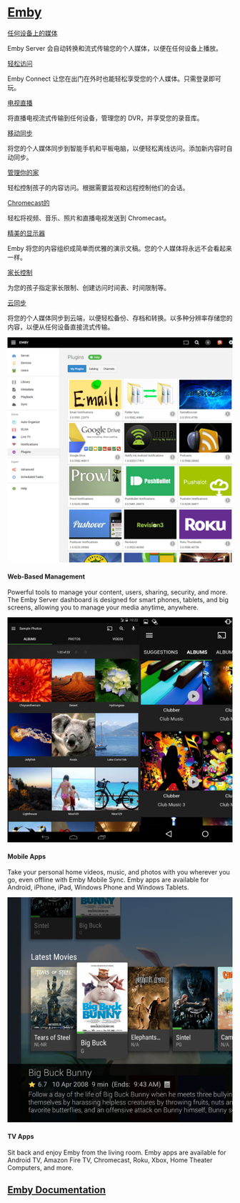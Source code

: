 # [Emby](https://emby.media/)



[
任何设备上的媒体](https://emby.media/about.html#)

Emby Server 会自动转换和流式传输您的个人媒体，以便在任何设备上播放。

[轻松访问](https://emby.media/connect.html)

Emby Connect 让您在出门在外时也能轻松享受您的个人媒体。只需登录即可玩。

[电视直播](https://emby.media/about.html#)

将直播电视流式传输到任何设备，管理您的 DVR，并享受您的录音库。

[移动同步](https://emby.media/about.html#)

将您的个人媒体同步到智能手机和平板电脑，以便轻松离线访问。添加新内容时自动同步。

[管理你的家](https://emby.media/about.html#)

轻松控制孩子的内容访问。根据需要监视和远程控制他们的会话。

[Chromecast的](https://emby.media/about.html#)

轻松将视频、音乐、照片和直播电视发送到 Chromecast。

[精美的显示器](https://emby.media/about.html#)

Emby 将您的内容组织成简单而优雅的演示文稿。您的个人媒体将永远不会看起来一样。

[家长控制](https://emby.media/about.html#)

为您的孩子指定家长限制、创建访问时间表、时间限制等。

[云同步](https://emby.media/about.html#)

将您的个人媒体同步到云端，以便轻松备份、存档和转换。以多种分辨率存储您的内容，以便从任何设备直接流式传输。





![about_manage1](about_manage1.png)

#### Web-Based Management

Powerful tools to manage your content, users, sharing, security, and more. The Emby Server dashboard is designed for smart phones, tablets, and big screens, allowing you to manage your media anytime, anywhere.

![img](Screenshot_2015-09-28-22-42-49123.png)

#### Mobile Apps

Take your personal home videos, music, and photos with you wherever you go, even offline with Emby Mobile Sync. Emby apps are available for Android, iPhone, iPad, Windows Phone and Windows Tablets.

![img](msg-3-0-39164600-1443639466.png)

#### TV Apps

Sit back and enjoy Emby from the living room. Emby apps are available for Android TV, Amazon Fire TV, Chromecast, Roku, Xbox, Home Theater Computers, and more.



## [Emby Documentation](https://emby.media/support/articles/Home.html)

